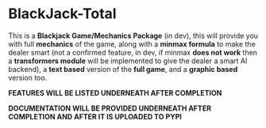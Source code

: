 # BlackJack-Total

This is a **Blackjack Game/Mechanics Package** (in dev), this will provide you with full **mechanics** of the game, along with a **minmax formula** to make the dealer smart (not a confirmed feature, in dev, if minmax **does not work** then a **transformers module** will be implemented to give the dealer a smart AI backend), a **text based** version of the **full game**, and a **graphic based** version too.

**FEATURES WILL BE LISTED UNDERNEATH AFTER COMPLETION**

**DOCUMENTATION WILL BE PROVIDED UNDERNEATH AFTER COMPLETION AND AFTER IT IS UPLOADED TO PYPI**
